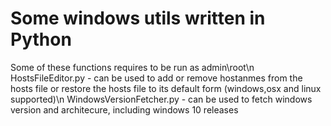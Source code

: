 # Some windows utils written in Python
Some of these functions requires to be run as admin\root\n
HostsFileEditor.py - can be used to add or remove hostanmes from the hosts file or restore the hosts file to its default form (windows,osx and linux supported)\n
WindowsVersionFetcher.py - can be used to fetch windows version and architecure, including windows 10 releases
